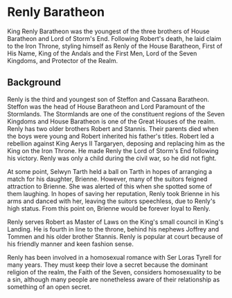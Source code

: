 # Renly Baratheon

King Renly Baratheon was the youngest of the three brothers of House Baratheon and Lord of Storm's End. Following Robert's death, he laid claim to the Iron Throne, styling himself as Renly of the House Baratheon, First of His Name, King of the Andals and the First Men, Lord of the Seven Kingdoms, and Protector of the Realm.

## Background

Renly is the third and youngest son of Steffon and Cassana Baratheon. Steffon was the head of House Baratheon and Lord Paramount of the Stormlands. The Stormlands are one of the constituent regions of the Seven Kingdoms and House Baratheon is one of the Great Houses of the realm. Renly has two older brothers Robert and Stannis. Their parents died when the boys were young and Robert inherited his father's titles. Robert led a rebellion against King Aerys II Targaryen, deposing and replacing him as the King on the Iron Throne. He made Renly the Lord of Storm's End following his victory. Renly was only a child during the civil war, so he did not fight.

At some point, Selwyn Tarth held a ball on Tarth in hopes of arranging a match for his daughter, Brienne. However, many of the suitors feigned attraction to Brienne. She was alerted of this when she spotted some of them laughing. In hopes of saving her reputation, Renly took Brienne in his arms and danced with her, leaving the suitors speechless, due to Renly's high status. From this point on, Brienne would be forever loyal to Renly.

Renly serves Robert as Master of Laws on the King's small council in King's Landing. He is fourth in line to the throne, behind his nephews Joffrey and Tommen and his older brother Stannis. Renly is popular at court because of his friendly manner and keen fashion sense.

Renly has been involved in a homosexual romance with Ser Loras Tyrell for many years. They must keep their love a secret because the dominant religion of the realm, the Faith of the Seven, considers homosexuality to be a sin, although many people are nonetheless aware of their relationship as something of an open secret.
